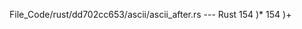 File_Code/rust/dd702cc653/ascii/ascii_after.rs --- Rust
154         )*                                                                                                                                               154         )+

